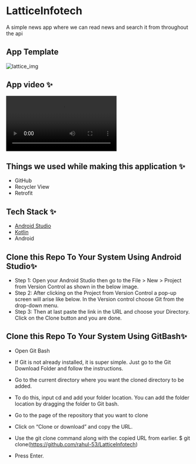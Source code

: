 # LatticeInfotech
A simple news app where we can read news and search it from throughout the api

## App Template
![lattice_img](https://user-images.githubusercontent.com/86509973/154208147-a4c97114-ba84-4e5b-a129-b0a796a9c71c.jpg)

## App video  ✨
![Video](https://user-images.githubusercontent.com/86509973/154206879-09166990-667e-4f38-b675-4e1bf8ef53ac.mp4)

## Things we used while making this application ✨
- GitHub
- Recycler View
- Retrofit

## Tech Stack ✨
* [Android Studio](https://developer.android.com/studio)
* [Kotlin](https://kotlinlang.org/)
* Android

## Clone this Repo To Your System Using Android Studio✨
* Step 1: Open your Android Studio then go to the File > New > Project from Version Control as shown in the below image. 
* Step 2: After clicking on the Project from Version Control a pop-up screen will arise like below. In the Version control choose Git from the drop-down menu. 
* Step 3: Then at last paste the link in the URL and choose your Directory. Click on the Clone button and you are done.
## Clone this Repo To Your System Using GitBash✨
* Open Git Bash
* If Git is not already installed, it is super simple. Just go to the Git Download Folder and follow the instructions.

* Go to the current directory where you want the cloned directory to be added.
* To do this, input cd and add your folder location. You can add the folder location by dragging the folder to Git bash.
* Go to the page of the repository that you want to clone
* Click on “Clone or download” and copy the URL.

* Use the git clone command along with the copied URL from earlier.
$ git clone(https://github.com/rahul-53/LatticeInfotech)
* Press Enter.
